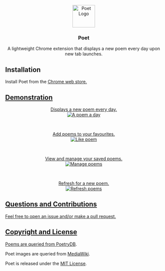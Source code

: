 <p align="center">
<img src="https://imgur.com/0LXhcke.png[/img]" alt="Poet Logo" height="72">
</p>

<h3 align="center">Poet</h3>
<p align="center">
A lightweight Chrome extension that displays a new poem every day upon new tab launches.
</p>

## Installation
Install Poet from the <a href="https://chrome.google.com/webstore/detail/poet/hkjjflfleaejocakemkheofjcmkepbcm"> Chrome web store.

## Demonstration
<p align="center">
Displays a new poem every day.
<br>
<img src="https://imgur.com/7TCxx9G.jpg" alt="A poem a day">
</p>
<br>

<p align="center">
Add poems to your favourites.
<br>
<img src="https://imgur.com/0yBREZ0.gif" alt="Like poem">
</p>
<br>

<p align="center">
View and manage your saved poems.
<br>
<img src="https://imgur.com/c3tUqx4.gif" alt="Manage poems">
<br>
</p>
<br>

<p align="center">
Refresh for a new poem.
<br>
<img src="https://imgur.com/99xA9qf.gif" alt="Refresh poems">
<br>
</p>

## Questions and Contributions
Feel free to open an issue and/or make a pull request.

## Copyright and License
Poems are queried from [PoetryDB](https://github.com/thundercomb/poetrydb).

Poet images are queried from [MediaWiki](https://www.mediawiki.org/wiki/MediaWiki).

Poet is released under the [MIT License](https://opensource.org/licenses/MIT).
